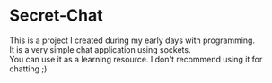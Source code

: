 # Secret-Chat
This is a project I created during my early days with programming.  
It is a very simple chat application using sockets.  
You can use it as a learning resource. I don't recommend using it for chatting ;)

